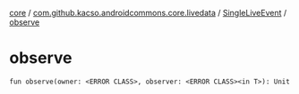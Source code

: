 [core](../../index.md) / [com.github.kacso.androidcommons.core.livedata](../index.md) / [SingleLiveEvent](index.md) / [observe](.)

# observe

`fun observe(owner: <ERROR CLASS>, observer: <ERROR CLASS><in T>): Unit`